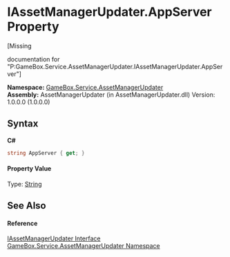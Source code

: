 # IAssetManagerUpdater.AppServer Property 
 

\[Missing <summary> documentation for "P:GameBox.Service.AssetManagerUpdater.IAssetManagerUpdater.AppServer"\]

**Namespace:**&nbsp;<a href="c94e7bc2-6de4-f8b4-7ea9-f8adbc820f44">GameBox.Service.AssetManagerUpdater</a><br />**Assembly:**&nbsp;AssetManagerUpdater (in AssetManagerUpdater.dll) Version: 1.0.0.0 (1.0.0.0)

## Syntax

**C#**<br />
``` C#
string AppServer { get; }
```


#### Property Value
Type: <a href="http://msdn2.microsoft.com/zh-cn/library/s1wwdcbf" target="_blank">String</a>

## See Also


#### Reference
<a href="eff029de-fc89-6c88-5d39-7e334f455eae">IAssetManagerUpdater Interface</a><br /><a href="c94e7bc2-6de4-f8b4-7ea9-f8adbc820f44">GameBox.Service.AssetManagerUpdater Namespace</a><br />